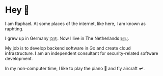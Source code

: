 # Hey 👋

I am Raphael. At some places of the internet, like here, I am known as raphting.

I grew up in Germany 🇩🇪. Now I live in The Netherlands 🇳🇱.

My job is to develop backend software in Go and create cloud infrastructure.
I am an independent consultant for security-related software development.

In my non-computer time, I like to play the piano 🎹 and fly aircraft 🛩.
